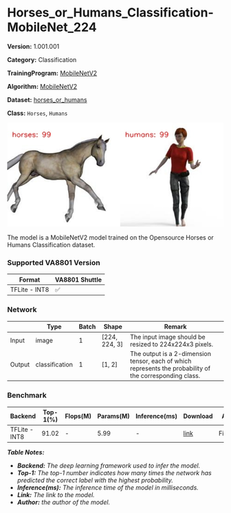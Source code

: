 # Horses_or_Humans_Classification-MobileNet_224

**Version:** 1.001.001

**Category:** Classification

**TrainingProgram:** [MobileNetV2]() 

**Algorithm:** [MobileNetV2](./opt.yaml)

**Dataset:** [horses_or_humans](https://www.tensorflow.org/datasets/catalog/horses_or_humans)

**Class:** `Horses`, `Humans`

![Horses_or_Humans_Classification](./VA8801_Classification-MobileNetV2.png)

The model is a MobileNetV2 model trained on the Opensource Horses or Humans Classification dataset.

### Supported VA8801 Version

| Format | VA8801 Shuttle  |
| --- | --- |
| TFLite - INT8 | ✅ |

### Network

|  | Type | Batch | Shape | Remark |
| --- | --- | --- | --- | --- |
| Input | image | 1 | [224, 224, 3] | The input image should be resized to 224x224x3 pixels. |
| Output | classification | 1 | [1, 2] | The output is a 2-dimension tensor, each of which represents the probability of the corresponding class. |

### Benchmark

| Backend | Top-1(%) | Flops(M) | Params(M) | Inference(ms) | Download | Author |
| --- | --- | --- | --- | --- | --- | --- |
| TFLite - INT8 | 91.02 | - | 5.99 | - | [link](./VA8801_MobileNetV2_1.001.001-int8.tflite) | Fitipower |

***Table Notes:***

- ***Backend:** The deep learning framework used to infer the model.*
- ***Top-1:** The top-1 number indicates how many times the network has predicted the correct label with the highest probability.*
- ***Inference(ms):** The inference time of the model in milliseconds.*
- ***Link:** The link to the model.*
- ***Author:** the author of the model.*
